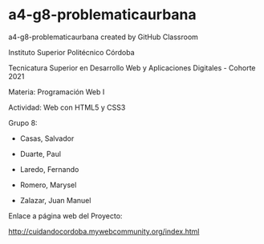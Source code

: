 # a4-g8-problematicaurbana
a4-g8-problematicaurbana created by GitHub Classroom

Instituto Superior Politécnico Córdoba

Tecnicatura Superior en Desarrollo Web y Aplicaciones Digitales - Cohorte 2021

Materia: Programación Web I

Actividad: Web con HTML5 y CSS3

Grupo 8: 

- Casas, Salvador

- Duarte, Paul

- Laredo, Fernando

- Romero, Marysel

- Zalazar, Juan Manuel


Enlace a página web del Proyecto: 

http://cuidandocordoba.mywebcommunity.org/index.html
